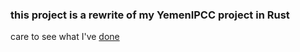 ### this project is a rewrite of my YemenIPCC project in Rust

care to see what I've [done](https://github.com/Abdullah-Albanna/yemenipcc-rs/tree/dev)
